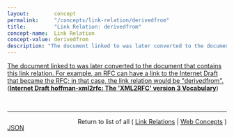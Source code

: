 ```yaml
---
layout:        concept
permalink:     "/concepts/link-relation/derivedfrom"
title:         "Link Relation: derivedfrom"
concept-name:  Link Relation
concept-value: derivedfrom
description: "The document linked to was later converted to the document that contains this link relation. For example, an RFC can have a link to the Internet Draft that became the RFC; in that case, the link relation would be \"derivedfrom\"."
---
```


[The document linked to was later converted to the document that contains this link relation. For example, an RFC can have a link to the Internet Draft that became the RFC; in that case, the link relation would be "derivedfrom".](https://datatracker.ietf.org/doc/html/draft-hoffman-xml2rfc#section-6.2 "Read documentation for Link Relation &#34;derivedfrom&#34;") (**[Internet Draft hoffman-xml2rfc: The 'XML2RFC' version 3 Vocabulary](/specs/IETF/I-D/hoffman-xml2rfc "This document defines the &#34;XML2RFC&#34; version 3 vocabulary; an XML-based language used for writing RFCs and Internet-Drafts. It is heavily derived from the version 2 vocabulary that is also under discussion. This document obsoletes the v2 grammar described in RFC 2629 and its expected followup, draft-reschke-xml2rfc.")**)

<br/>
<hr/>

<p style="float : left"><a href="./derivedfrom.json" title="JSON representing this particular Web Concept value">JSON</a></p>
<p style="text-align: right">Return to list of all ( <a href="../link-relation/">Link Relations</a> | <a href="../">Web Concepts</a> )</p>
